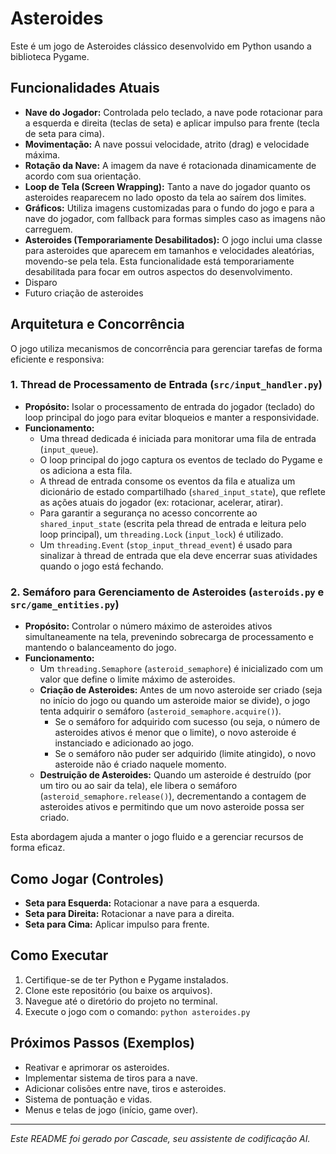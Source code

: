 # Asteroides

Este é um jogo de Asteroides clássico desenvolvido em Python usando a biblioteca Pygame.

## Funcionalidades Atuais

- **Nave do Jogador:** Controlada pelo teclado, a nave pode rotacionar para a esquerda e direita (teclas de seta) e aplicar impulso para frente (tecla de seta para cima).
- **Movimentação:** A nave possui velocidade, atrito (drag) e velocidade máxima.
- **Rotação da Nave:** A imagem da nave é rotacionada dinamicamente de acordo com sua orientação.
- **Loop de Tela (Screen Wrapping):** Tanto a nave do jogador quanto os asteroides reaparecem no lado oposto da tela ao saírem dos limites.
- **Gráficos:** Utiliza imagens customizadas para o fundo do jogo e para a nave do jogador, com fallback para formas simples caso as imagens não carreguem.
- **Asteroides (Temporariamente Desabilitados):** O jogo inclui uma classe para asteroides que aparecem em tamanhos e velocidades aleatórias, movendo-se pela tela. Esta funcionalidade está temporariamente desabilitada para focar em outros aspectos do desenvolvimento.
- Disparo
- Futuro criação de asteroides

## Arquitetura e Concorrência

O jogo utiliza mecanismos de concorrência para gerenciar tarefas de forma eficiente e responsiva:

### 1. Thread de Processamento de Entrada (`src/input_handler.py`)

- **Propósito:** Isolar o processamento de entrada do jogador (teclado) do loop principal do jogo para evitar bloqueios e manter a responsividade.
- **Funcionamento:**
    - Uma thread dedicada é iniciada para monitorar uma fila de entrada (`input_queue`).
    - O loop principal do jogo captura os eventos de teclado do Pygame e os adiciona a esta fila.
    - A thread de entrada consome os eventos da fila e atualiza um dicionário de estado compartilhado (`shared_input_state`), que reflete as ações atuais do jogador (ex: rotacionar, acelerar, atirar).
    - Para garantir a segurança no acesso concorrente ao `shared_input_state` (escrita pela thread de entrada e leitura pelo loop principal), um `threading.Lock` (`input_lock`) é utilizado.
    - Um `threading.Event` (`stop_input_thread_event`) é usado para sinalizar à thread de entrada que ela deve encerrar suas atividades quando o jogo está fechando.

### 2. Semáforo para Gerenciamento de Asteroides (`asteroids.py` e `src/game_entities.py`)

- **Propósito:** Controlar o número máximo de asteroides ativos simultaneamente na tela, prevenindo sobrecarga de processamento e mantendo o balanceamento do jogo.
- **Funcionamento:**
    - Um `threading.Semaphore` (`asteroid_semaphore`) é inicializado com um valor que define o limite máximo de asteroides.
    - **Criação de Asteroides:** Antes de um novo asteroide ser criado (seja no início do jogo ou quando um asteroide maior se divide), o jogo tenta adquirir o semáforo (`asteroid_semaphore.acquire()`).
        - Se o semáforo for adquirido com sucesso (ou seja, o número de asteroides ativos é menor que o limite), o novo asteroide é instanciado e adicionado ao jogo.
        - Se o semáforo não puder ser adquirido (limite atingido), o novo asteroide não é criado naquele momento.
    - **Destruição de Asteroides:** Quando um asteroide é destruído (por um tiro ou ao sair da tela), ele libera o semáforo (`asteroid_semaphore.release()`), decrementando a contagem de asteroides ativos e permitindo que um novo asteroide possa ser criado.

Esta abordagem ajuda a manter o jogo fluido e a gerenciar recursos de forma eficaz.

## Como Jogar (Controles)

- **Seta para Esquerda:** Rotacionar a nave para a esquerda.
- **Seta para Direita:** Rotacionar a nave para a direita.
- **Seta para Cima:** Aplicar impulso para frente.

## Como Executar

1.  Certifique-se de ter Python e Pygame instalados.
2.  Clone este repositório (ou baixe os arquivos).
3.  Navegue até o diretório do projeto no terminal.
4.  Execute o jogo com o comando: `python asteroides.py`

## Próximos Passos (Exemplos)

- Reativar e aprimorar os asteroides.
- Implementar sistema de tiros para a nave.
- Adicionar colisões entre nave, tiros e asteroides.
- Sistema de pontuação e vidas.
- Menus e telas de jogo (início, game over).

---
*Este README foi gerado por Cascade, seu assistente de codificação AI.*
